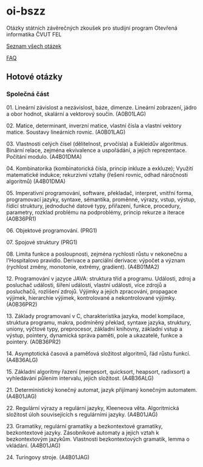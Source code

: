 ﻿oi-bszz
=======

Otázky státních závěrečných zkoušek pro studijní program Otevřená informatika ČVUT FEL

[Seznam všech otázek](http://www.fel.cvut.cz/education/bachelor/topicsOI.html)

[FAQ](https://github.com/janfabian/oi-bszz/wiki/FAQ)

Hotové otázky
-------------

### Společná část

01\.	Lineární závislost a nezávislost, báze, dimenze. Lineární zobrazení, jádro a obor hodnot, skalární a vektorový součin. (A0B01LAG)

02\.  Matice, determinant, inverzní matice, vlastní čísla a vlastní vektory matice. Soustavy lineárních rovnic. (A0B01LAG)

03\. Vlastnosti celých čísel (dělitelnost, prvočísla) a Eukleidův algoritmus. Binární relace, zejména ekvivalence a uspořádání, a jejich reprezentace. Počítání modulo. (A4B01DMA) 

04\. Kombinatorika (kombinatorická čísla, princip inkluze a exkluze); Využití matematické indukce; rekurzivní vztahy (řešení rovnic, odhad náročnosti algoritmů) (A4B01DMA) 

05\.  Imperativní programování, software, překladač, interpret, vnitřní forma, programovací jazyky, syntaxe, sémantika, proměnné, výrazy, vstup, výstup, řídící struktury, jednoduché datové typy, přiřazení, funkce, procedury, parametry, rozklad problému na podproblémy, princip rekurze a iterace (A0B36PR1) 

06\.  Objektové programování. (PRG1)

07\.  Spojové struktury (PRG1)

08\. Limita funkce a posloupnosti, zejména rychlosti růstu v nekonečnu a l'Hospitalovo pravidlo. Derivace a parciální derivace: výpočet a význam (rychlost změny, monotonie, extrémy, gradient). (A4B01MA2) 

12\.  Programování v jazyce JAVA: struktura tříd a programu. Události, zdroj a posluchač události, šíření událostí, vlastní události, více zdrojů a posluchačů, rozlišení zdrojů. Výjimky a jejich zpracování, propagace výjimek, hierarchie výjimek, kontrolované a nekontrolované výjimky. (A0B36PR2) 

13\.  Základy programovaní v C, charakteristika jazyka, model kompilace, struktura programu, makra, podmíněný překlad, syntaxe jazyka, struktury, uniony, výčtové typy, preprocesor, základní knihovny, základní vstup a výstup, pointery, dynamická správa paměti, pole a ukazatelé, funkce a pointery. (A0B36PR2) 

14\.  Asymptotická časová a paměťová složitost algoritmů, řád růstu funkcí. (A4B36ALG)

15\.  Základní algoritmy řazení (mergesort, quicksort, heapsort, radixsort) a vyhledávání půlením intervalu, jejich složitost. (A4B36ALG)

21\. Deterministický konečný automat, jazyk přijímaný konečným automatem. (A4B01JAG)

22\. Regulární výrazy a regulární jazyky, Kleeneova věta. Algoritmická složitost úloh souvisejících s regulárními jazyky. (A4B01JAG)

23\. Gramatiky, regulární gramatiky a bezkontextové gramatiky, bezkontextové jazyky. Zásobníkové automaty a jejich vztah k bezkontextovým jazykům. Vlastnosti bezkontextových gramatik, lemma o vkládání. (A4B01JAG)

24\. Turingovy stroje. (A4B01JAG)